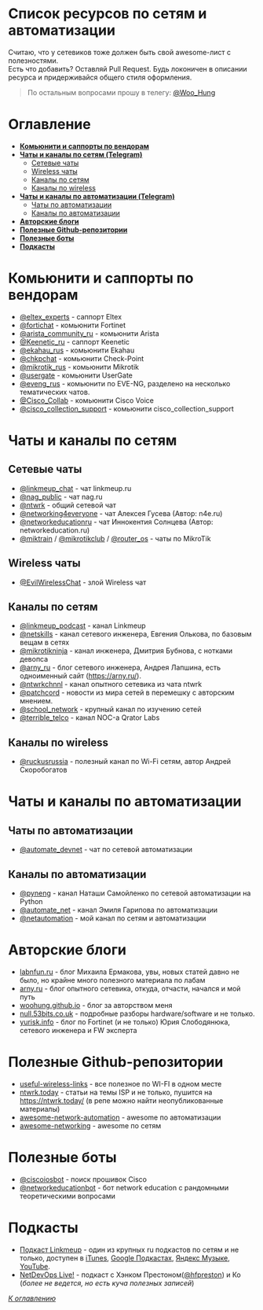 # Список ресурсов по сетям и автоматизации
Считаю, что у сетевиков тоже должен быть свой awesome-лист с полезностями.   
Есть что добавить? Оставляй Pull Request. Будь локоничен в описании ресурса и придерживайся общего стиля оформления.  

> По остальным вопросами прошу в телегу: [@Woo_Hung](https://t.me/Woo_Hung)  

# Оглавление
- [**Комьюнити и саппорты по вендорам**](#комьюнити-и-саппорты-по-вендорам)
- [**Чаты и каналы по сетям (Telegram)**](#чаты-и-каналы-по-сетям)
  - [Сетевые чаты](#сетевые-чаты)
  - [Wireless чаты](#wireless-чаты)
  - [Каналы по сетям](#каналы-по-сетям)
  - [Каналы по wireless](#каналы-по-wireless)
- [**Чаты и каналы по автоматизации (Telegram)**](#чаты-и-каналы-по-автоматизации)
  - [Чаты по автоматизации](#чаты-по-автоматизации)
  - [Каналы по автоматизации](#каналы-по-автоматизации)
- [**Авторские блоги**](#авторские-блоги)
- [**Полезные Github-репозитории**](#полезные-github-репозитории)
- [**Полезные боты**](#полезные-боты)
- [**Подкасты**](#подкасты)

# Комьюнити и саппорты по вендорам
- [@eltex_experts](https://t.me/eltex_experts) - саппорт Eltex
- [@fortichat](https://t.me/fortichat) - комьюнити Fortinet
- [@arista_community_ru](https://t.me/arista_community_ru) - комьюнити Arista
- [@Keenetic_ru](https://t.me/Keenetic_ru) - саппорт Keenetic
- [@ekahau_rus](https://t.me/ekahau_rus) - комьюнити Ekahau
- [@chkpchat](https://t.me/chkpchat) - комьюнити Check-Point
- [@mikrotik_rus](https://t.me/mikrotik_rus) - комьюнити Mikrotik
- [@usergate](https://t.me/usergate) - комьюнити UserGate
- [@eveng_rus](https://t.me/eveng_rus) - комьюнити по EVE-NG, разделено на несколько тематических чатов.
- [@Cisco_Collab](https://t.me/Cisco_Collab) - комьюнити Cisco Voice
- [@cisco_collection_support](https://t.me/+XOzbkhQbrjY1NmZk) - комьюнити cisco_collection_support

# Чаты и каналы по сетям
## Сетевые чаты
- [@linkmeup_chat](https://t.me/linkmeup_chat) - чат linkmeup.ru
- [@nag_public](https://t.me/nag_public) - чат nag.ru
- [@ntwrk](https://t.me/ntwrk) - общий сетевой чат
- [@networking4everyone](https://t.me/networking4everyone) - чат Алексея Гусева (Автор: n4e.ru)
- [@networkeducationru](https://t.me/networkeducationru) - чат Иннокентия Солнцева (Автор: networkeducation.ru)
- [@miktrain](https://t.me/miktrain) / [@mikrotikclub](https://t.me/mikrotikclub) / [@router_os](https://t.me/router_os) - чаты по MikroTik

## Wireless чаты
- [@EvilWirelessChat](https://t.me/EvilWirelessChat) - злой Wireless чат

## Каналы по сетям 
- [@linkmeup_podcast](https://t.me/linkmeup_podcast) - канал Linkmeup
- [@netskills](https://t.me/netskills) - канал сетевого инженера, Евгения Олькова, по базовым вещам в сетях
- [@mikrotikninja](https://t.me/mikrotikninja) - канал инженера, Дмитрия Бубнова, с нотками девопса
- [@arny_ru](https://t.me/arny_ru) - блог сетевого инженера, Андрея Лапшина, есть одноименный сайт (https://arny.ru/).
- [@ntwrkchnnl](https://t.me/ntwrkchnnl) - канал опытного сетевика из чата ntwrk
- [@patchcord](https://t.me/patchcord) - новости из мира сетей в перемешку с авторским мнением.
- [@school_network](https://t.me/school_network) - крупный канал по изучению сетей
- [@terrible_telco](https://t.me/terrible_telco) - канал NOC-а Qrator Labs

## Каналы по wireless
- [@ruckusrussia](https://t.me/ruckusrussia) - полезный канал по Wi-Fi сетям, автор Андрей Скоробогатов

# Чаты и каналы по автоматизации
## Чаты по автоматизации
- [@automate_devnet](https://t.me/automate_devnet) - чат по сетевой автоматизации

## Каналы по автоматизации
- [@pyneng](https://t.me/pyneng) - канал Наташи Самойленко по сетевой автоматизации на Python
- [@automate_net](https://t.me/automate_net) - канал Эмиля Гарипова по автоматизации
- [@netautomation](https://t.me/netautomation) - мой канал по сетям и автоматизации

# Авторские блоги
- [labnfun.ru](http://www.labnfun.ru) - блог Михаила Ермакова, увы, новых статей давно не было, но крайне много полезного материала по лабам
- [arny.ru](https://arny.ru/) - блог опытного сетевика, откуда, отчасти, начался и мой путь
- [woohung.github.io](https://woohung.github.io/) - блог за авторством меня
- [null.53bits.co.uk](https://null.53bits.co.uk/) - подробные разборы hardware/software и не только.
- [yurisk.info](https://yurisk.info) - блог по Fortinet (и не только) Юрия Слободянюка, сетевого инженера и FW эксперта

# Полезные Github-репозитории
- [useful-wireless-links](https://github.com/skhomm/useful-wireless-links) - все полезное по WI-FI в одном месте
- [ntwrk.today](https://github.com/tg-ntwrk/ntwrk.today/branches) - статьи на темы ISP и не только, пушится на https://ntwrk.today/ (в репе можно найти неопубликованные материалы)
- [awesome-network-automation](https://github.com/networktocode/awesome-network-automation) - awesome по автоматизации
- [awesome-networking](https://github.com/facyber/awesome-networking) - awesome по сетям

# Полезные боты
- [@ciscoiosbot](https://t.me/ciscoiosbot) - поиск прошивок Cisco
- [@networkeducationbot](https://t.me/networkeducationbot) - бот network education с рандомными теоретическими вопросами

# Подкасты
- [Подкаст Linkmeup](https://linkmeup.ru/podcasts/) - один из крупных ru подкастов по сетям и не только, доступен в [iTunes](https://itunes.apple.com/ru/podcast/linkmeup.-pervyj-podkast-dla/id1065445951?mt=2), [Google  Подкастах](https://podcasts.google.com/feed/aHR0cHM6Ly9saW5rbWV1cC5ydS9yc3MvcG9kY2FzdHM), [Яндекс Музыке](https://music.yandex.ru/album/7060168), [YouTube](https://youtube.com/c/linkmeup-podcast).
- [NetDevOps Live!](https://www.youtube.com/playlist?list=PL2k86RlAekM-0_lErsVdS_xqQMLYRcdhU) - подкаст с Хэнком Престоном([@hfpreston](https://twitter.com/hfpreston)) и Ко (*более не ведется, но есть куча полезных записей*)

[*К оглавлению*](#оглавление)
